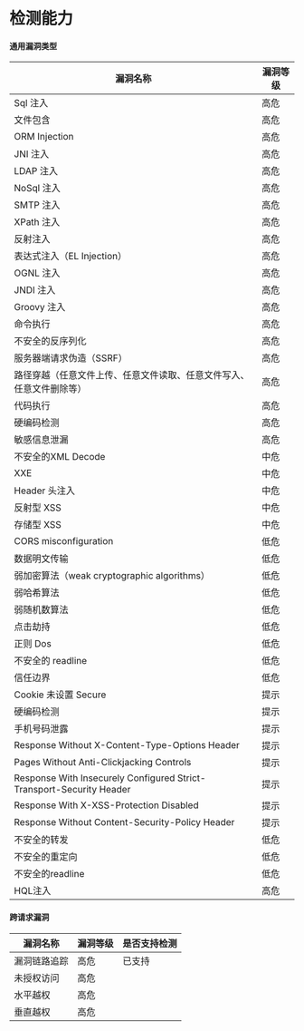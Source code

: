 # 检测能力

#### 通用漏洞类型

| 漏洞名称                                                     | 漏洞等级 |
| ------------------------------------------------------------ | -------- |
| Sql 注入                                                     | 高危     |
| 文件包含                                                     | 高危     |
| ORM Injection                                                | 高危     |
| JNI 注入                                                     | 高危     |
| LDAP 注入                                                    | 高危     |
| NoSql 注入                                                   | 高危     |
| SMTP 注入                                                    | 高危     |
| XPath 注入                                                   | 高危     |
| 反射注入                                                     | 高危     |
| 表达式注入（EL Injection）                                   | 高危     |
| OGNL 注入                                                    | 高危     |
| JNDI 注入                                                    | 高危     |
| Groovy 注入                                                  | 高危     |
| 命令执行                                                     | 高危     |
| 不安全的反序列化                                             | 高危     |
| 服务器端请求伪造（SSRF）                                     | 高危     |
| 路径穿越（任意文件上传、任意文件读取、任意文件写入、任意文件删除等） | 高危     |
| 代码执行                                                     | 高危     |
| 硬编码检测                                                   | 高危     |
| 敏感信息泄漏                                                 | 高危     |
| 不安全的XML Decode                                           | 中危     |
| XXE                                                          | 中危     |
| Header 头注入                                                | 中危     |
| 反射型 XSS                                                   | 中危     |
| 存储型 XSS                                                   | 中危     |
| CORS misconfiguration                                        | 低危     |
| 数据明文传输                                                 | 低危     |
| 弱加密算法（weak cryptographic algorithms）                  | 低危     |
| 弱哈希算法                                                   | 低危     |
| 弱随机数算法                                                 | 低危     |
| 点击劫持                                                     | 低危     |
| 正则 Dos                                                     | 低危     |
| 不安全的 readline                                            | 低危     |
| 信任边界                                                     | 低危     |
| Cookie 未设置 Secure                                         | 提示     |
| 硬编码检测                                                   | 提示     |
| 手机号码泄露                                                 | 提示     |
| Response Without X-Content-Type-Options Header               | 提示     |
| Pages Without Anti-Clickjacking Controls                     | 提示     |
| Response With Insecurely Configured Strict-Transport-Security Header | 提示     |
| Response With X-XSS-Protection Disabled                      | 提示     |
| Response Without Content-Security-Policy Header              | 提示     |
| 不安全的转发                                                 | 低危     |
| 不安全的重定向                                               | 低危     |
| 不安全的readline                                             | 低危     |
| HQL注入                                                      | 高危     |

#### 跨请求漏洞

| 漏洞名称     | 漏洞等级 | 是否支持检测 |
| ------------ | -------- | ------------ |
| 漏洞链路追踪 | 高危     | 已支持       |
| 未授权访问   | 高危     |              |
| 水平越权     | 高危     |              |
| 垂直越权     | 高危     |              |

